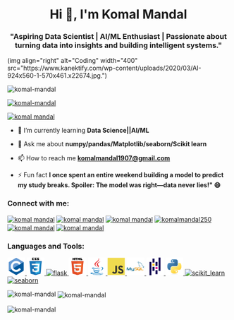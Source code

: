 <h1 align="center">Hi 👋, I'm Komal Mandal</h1>
<h3 align="center">"Aspiring Data Scientist | AI/ML Enthusiast | Passionate about turning data into insights and building intelligent systems."</h3>
(img align="right" alt="Coding" width="400" src="https://www.kanektify.com/wp-content/uploads/2020/03/AI-924x560-1-570x461.x22674.jpg.") 


<p align="left"> <img src="https://komarev.com/ghpvc/?username=komal-mandal&label=Profile%20views&color=0e75b6&style=flat" alt="komal-mandal" /> </p>

<p align="left"> <a href="https://github.com/ryo-ma/github-profile-trophy"><img src="https://github-profile-trophy.vercel.app/?username=komal-mandal" alt="komal-mandal" /></a> </p>

<p align="left"> <a href="https://twitter.com/komal mandal" target="blank"><img src="https://img.shields.io/twitter/follow/komal mandal?logo=twitter&style=for-the-badge" alt="komal mandal" /></a> </p>

- 🌱 I’m currently learning **Data Science||AI/ML**

- 💬 Ask me about **numpy/pandas/Matplotlib/seaborn/Scikit learn**

- 📫 How to reach me **komalmandal1907@gmail.com**

- ⚡ Fun fact **I once spent an entire weekend building a model to predict my study breaks. Spoiler: The model was right—data never lies!" 😄**

<h3 align="left">Connect with me:</h3>
<p align="left">
<a href="https://twitter.com/komal mandal" target="blank"><img align="center" src="https://raw.githubusercontent.com/rahuldkjain/github-profile-readme-generator/master/src/images/icons/Social/twitter.svg" alt="komal mandal" height="30" width="40" /></a>
<a href="https://linkedin.com/in/komal mandal" target="blank"><img align="center" src="https://raw.githubusercontent.com/rahuldkjain/github-profile-readme-generator/master/src/images/icons/Social/linked-in-alt.svg" alt="komal mandal" height="30" width="40" /></a>
<a href="https://kaggle.com/komal mandal" target="blank"><img align="center" src="https://raw.githubusercontent.com/rahuldkjain/github-profile-readme-generator/master/src/images/icons/Social/kaggle.svg" alt="komal mandal" height="30" width="40" /></a>
<a href="https://instagram.com/komalmandal250" target="blank"><img align="center" src="https://raw.githubusercontent.com/rahuldkjain/github-profile-readme-generator/master/src/images/icons/Social/instagram.svg" alt="komalmandal250" height="30" width="40" /></a>
<a href="https://www.hackerrank.com/komal mandal" target="blank"><img align="center" src="https://raw.githubusercontent.com/rahuldkjain/github-profile-readme-generator/master/src/images/icons/Social/hackerrank.svg" alt="komal mandal" height="30" width="40" /></a>
<a href="https://www.leetcode.com/komal mandal" target="blank"><img align="center" src="https://raw.githubusercontent.com/rahuldkjain/github-profile-readme-generator/master/src/images/icons/Social/leet-code.svg" alt="komal mandal" height="30" width="40" /></a>
</p>

<h3 align="left">Languages and Tools:</h3>
<p align="left"> <a href="https://www.cprogramming.com/" target="_blank" rel="noreferrer"> <img src="https://raw.githubusercontent.com/devicons/devicon/master/icons/c/c-original.svg" alt="c" width="40" height="40"/> </a> <a href="https://www.w3schools.com/css/" target="_blank" rel="noreferrer"> <img src="https://raw.githubusercontent.com/devicons/devicon/master/icons/css3/css3-original-wordmark.svg" alt="css3" width="40" height="40"/> </a> <a href="https://flask.palletsprojects.com/" target="_blank" rel="noreferrer"> <img src="https://www.vectorlogo.zone/logos/pocoo_flask/pocoo_flask-icon.svg" alt="flask" width="40" height="40"/> </a> <a href="https://www.w3.org/html/" target="_blank" rel="noreferrer"> <img src="https://raw.githubusercontent.com/devicons/devicon/master/icons/html5/html5-original-wordmark.svg" alt="html5" width="40" height="40"/> </a> <a href="https://www.java.com" target="_blank" rel="noreferrer"> <img src="https://raw.githubusercontent.com/devicons/devicon/master/icons/java/java-original.svg" alt="java" width="40" height="40"/> </a> <a href="https://developer.mozilla.org/en-US/docs/Web/JavaScript" target="_blank" rel="noreferrer"> <img src="https://raw.githubusercontent.com/devicons/devicon/master/icons/javascript/javascript-original.svg" alt="javascript" width="40" height="40"/> </a> <a href="https://www.mysql.com/" target="_blank" rel="noreferrer"> <img src="https://raw.githubusercontent.com/devicons/devicon/master/icons/mysql/mysql-original-wordmark.svg" alt="mysql" width="40" height="40"/> </a> <a href="https://pandas.pydata.org/" target="_blank" rel="noreferrer"> <img src="https://raw.githubusercontent.com/devicons/devicon/2ae2a900d2f041da66e950e4d48052658d850630/icons/pandas/pandas-original.svg" alt="pandas" width="40" height="40"/> </a> <a href="https://www.python.org" target="_blank" rel="noreferrer"> <img src="https://raw.githubusercontent.com/devicons/devicon/master/icons/python/python-original.svg" alt="python" width="40" height="40"/> </a> <a href="https://scikit-learn.org/" target="_blank" rel="noreferrer"> <img src="https://upload.wikimedia.org/wikipedia/commons/0/05/Scikit_learn_logo_small.svg" alt="scikit_learn" width="40" height="40"/> </a> <a href="https://seaborn.pydata.org/" target="_blank" rel="noreferrer"> <img src="https://seaborn.pydata.org/_images/logo-mark-lightbg.svg" alt="seaborn" width="40" height="40"/> </a> </p>

<p><img align="left" src="https://github-readme-stats.vercel.app/api/top-langs?username=komal-mandal&show_icons=true&locale=en&layout=compact" alt="komal-mandal" /></p>

<p>&nbsp;<img align="center" src="https://github-readme-stats.vercel.app/api?username=komal-mandal&show_icons=true&locale=en" alt="komal-mandal" /></p>

<p><img align="center" src="https://github-readme-streak-stats.herokuapp.com/?user=komal-mandal&" alt="komal-mandal" /></p>
